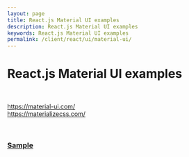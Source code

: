 ```yaml
---
layout: page
title: React.js Material UI examples
description: React.js Material UI examples
keywords: React.js Material UI examples
permalink: /client/react/ui/material-ui/
---
```


# React.js Material UI examples

<br/>

https://material-ui.com/  
https://materializecss.com/

<br/>

### [Sample](https://github.com/webmakaka/react-material-ui)
